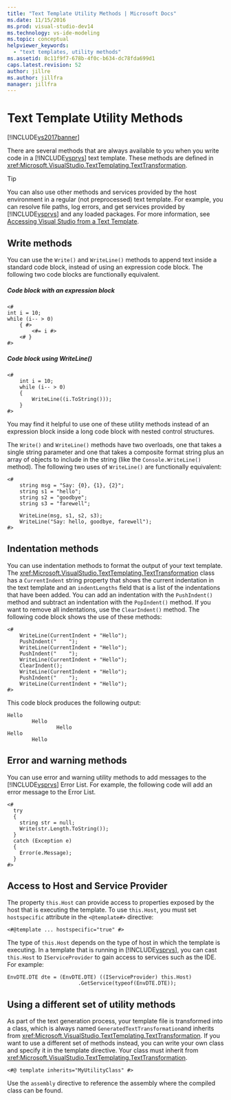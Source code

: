 ```yaml
---
title: "Text Template Utility Methods | Microsoft Docs"
ms.date: 11/15/2016
ms.prod: visual-studio-dev14
ms.technology: vs-ide-modeling
ms.topic: conceptual
helpviewer_keywords:
  - "text templates, utility methods"
ms.assetid: 8c11f9f7-678b-4f0c-b634-dc78fda699d1
caps.latest.revision: 52
author: jillre
ms.author: jillfra
manager: jillfra
---
```

# Text Template Utility Methods
[!INCLUDE[vs2017banner](../includes/vs2017banner.md)]

There are several methods that are always available to you when you write code in a [!INCLUDE[vsprvs](../includes/vsprvs-md.md)] text template. These methods are defined in <xref:Microsoft.VisualStudio.TextTemplating.TextTransformation>.

> [!TIP]
> You can also use other methods and services provided by the host environment in a regular (not preprocessed) text template. For example, you can resolve file paths, log errors, and get services provided by [!INCLUDE[vsprvs](../includes/vsprvs-md.md)] and any loaded packages.  For more information, see [Accessing Visual Studio from a Text Template](https://msdn.microsoft.com/0556f20c-fef4-41a9-9597-53afab4ab9e4).

## Write methods
 You can use the `Write()` and `WriteLine()` methods to append text inside a standard code block, instead of using an expression code block. The following two code blocks are functionally equivalent.

##### Code block with an expression block

```
<#
int i = 10;
while (i-- > 0)
    { #>
        <#= i #>
    <# }
#>
```

##### Code block using WriteLine()

```
<#
    int i = 10;
    while (i-- > 0)
    {
        WriteLine((i.ToString()));
    }
#>
```

 You may find it helpful to use one of these utility methods instead of an expression block inside a long code block with nested control structures.

 The `Write()` and `WriteLine()` methods have two overloads, one that takes a single string parameter and one that takes a composite format string plus an array of objects to include in the string (like the `Console.WriteLine()` method). The following two uses of `WriteLine()` are functionally equivalent:

```
<#
    string msg = "Say: {0}, {1}, {2}";
    string s1 = "hello";
    string s2 = "goodbye";
    string s3 = "farewell";

    WriteLine(msg, s1, s2, s3);
    WriteLine("Say: hello, goodbye, farewell");
#>
```

## Indentation methods
 You can use indentation methods to format the output of your text template. The <xref:Microsoft.VisualStudio.TextTemplating.TextTransformation> class has a `CurrentIndent` string property that shows the current indentation in the text template and an `indentLengths` field that is a list of the indentations that have been added. You can add an indentation with the `PushIndent()` method and subtract an indentation with the `PopIndent()` method. If you want to remove all indentations, use the `ClearIndent()` method. The following code block shows the use of these methods:

```
<#
    WriteLine(CurrentIndent + "Hello");
    PushIndent("    ");
    WriteLine(CurrentIndent + "Hello");
    PushIndent("    ");
    WriteLine(CurrentIndent + "Hello");
    ClearIndent();
    WriteLine(CurrentIndent + "Hello");
    PushIndent("    ");
    WriteLine(CurrentIndent + "Hello");
#>
```

 This code block produces the following output:

```
Hello
        Hello
                Hello
Hello
        Hello
```

## Error and warning methods
 You can use error and warning utility methods to add messages to the [!INCLUDE[vsprvs](../includes/vsprvs-md.md)] Error List. For example, the following code will add an error message to the Error List.

```
<#
  try
  {
    string str = null;
    Write(str.Length.ToString());
  }
  catch (Exception e)
  {
    Error(e.Message);
  }
#>
```

## Access to Host and Service Provider
 The property `this.Host` can provide access to properties exposed by the host that is executing the template. To use `this.Host`, you must set `hostspecific` attribute in the `<@template#>` directive:

 `<#@template ... hostspecific="true" #>`

 The type of `this.Host` depends on the type of host in which the template is executing. In a template that is running in [!INCLUDE[vsprvs](../includes/vsprvs-md.md)], you can cast `this.Host` to `IServiceProvider` to gain access to services such as the IDE. For example:

```
EnvDTE.DTE dte = (EnvDTE.DTE) ((IServiceProvider) this.Host)
                       .GetService(typeof(EnvDTE.DTE));
```

## Using a different set of utility methods
 As part of the text generation process, your template file is transformed into a class, which is always named `GeneratedTextTransformation`and inherits from <xref:Microsoft.VisualStudio.TextTemplating.TextTransformation>. If you want to use a different set of methods instead, you can write your own class and specify it in the template directive. Your class must inherit from <xref:Microsoft.VisualStudio.TextTemplating.TextTransformation>.

```
<#@ template inherits="MyUtilityClass" #>
```

 Use the `assembly` directive to reference the assembly where the compiled class can be found.
